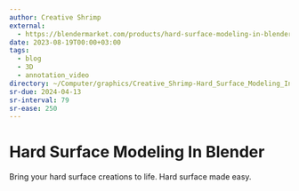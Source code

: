 ```yaml
---
author: Creative Shrimp
external:
  - https://blendermarket.com/products/hard-surface-modeling-in-blender
date: 2023-08-19T00:00+03:00
tags:
  - blog
  - 3D
  - annotation_video
directory: ~/Computer/graphics/Creative_Shrimp-Hard_Surface_Modeling_In_Blender
sr-due: 2024-04-13
sr-interval: 79
sr-ease: 250
---
```


# Hard Surface Modeling In Blender

Bring your hard surface creations to life.
Hard surface made easy.
